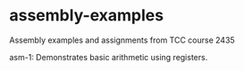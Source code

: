 # assembly-examples
Assembly examples and assignments from TCC course 2435

asm-1: Demonstrates basic arithmetic using registers.
